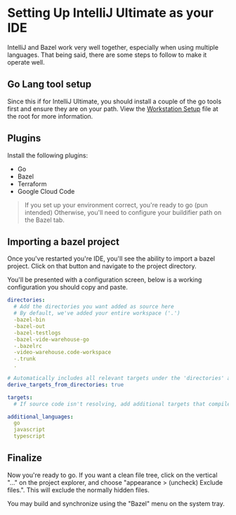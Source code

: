 # Setting Up IntelliJ Ultimate as your IDE

<!---
 Copyright 2022 Google LLC

 Licensed under the Apache License, Version 2.0 (the "License");
 you may not use this file except in compliance with the License.
 You may obtain a copy of the License at

     http://www.apache.org/licenses/LICENSE-2.0

 Unless required by applicable law or agreed to in writing, software
 distributed under the License is distributed on an "AS IS" BASIS,
 WITHOUT WARRANTIES OR CONDITIONS OF ANY KIND, either express or implied.
 See the License for the specific language governing permissions and
 limitations under the License.
--->

IntelliJ and Bazel work very well together, especially when using
multiple languages. That being said, there are some steps to follow
to make it operate well.

## Go Lang tool setup

Since this if for IntelliJ Ultimate, you should install a couple of the 
go tools first and ensure they are on your path. View the [Workstation Setup](WorkstationSetup.md)
file at the root for more information.

## Plugins

Install the following plugins:

* Go
* Bazel
* Terraform
* Google Cloud Code

> If you set up your environment correct, you're ready to go (pun intended)
> Otherwise, you'll need to configure your buildifier path on the Bazel tab.

## Importing a bazel project

Once you've restarted you're IDE, you'll see the ability to import a bazel project.
Click on that button and navigate to the project directory.

You'll be presented with a configuration screen, below is a working configuration
you should copy and paste.

```yaml
directories:
  # Add the directories you want added as source here
  # By default, we've added your entire workspace ('.')
  -bazel-bin
  -bazel-out
  -bazel-testlogs
  -bazel-vide-warehouse-go
  -.bazelrc
  -video-warehouse.code-workspace
  -.trunk
  .

# Automatically includes all relevant targets under the 'directories' above
derive_targets_from_directories: true

targets:
  # If source code isn't resolving, add additional targets that compile it here

additional_languages:
  go
  javascript
  typescript
```

## Finalize
Now you're ready to go. If you want a clean file tree, click on the vertical "..."
on the project explorer, and choose "appearance > (uncheck) Exclude files.". This
will exclude the normally hidden files.

You may build and synchronize using the "Bazel" menu on the system tray.
